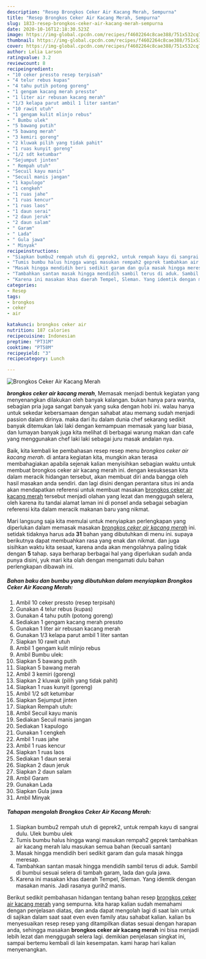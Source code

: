 ```yaml
---
description: "Resep Brongkos Ceker Air Kacang Merah, Sempurna"
title: "Resep Brongkos Ceker Air Kacang Merah, Sempurna"
slug: 1833-resep-brongkos-ceker-air-kacang-merah-sempurna
date: 2020-10-16T12:18:30.523Z
image: https://img-global.cpcdn.com/recipes/f4602264c8cae388/751x532cq70/brongkos-ceker-air-kacang-merah-foto-resep-utama.jpg
thumbnail: https://img-global.cpcdn.com/recipes/f4602264c8cae388/751x532cq70/brongkos-ceker-air-kacang-merah-foto-resep-utama.jpg
cover: https://img-global.cpcdn.com/recipes/f4602264c8cae388/751x532cq70/brongkos-ceker-air-kacang-merah-foto-resep-utama.jpg
author: Lelia Larson
ratingvalue: 3.2
reviewcount: 8
recipeingredient:
- "10 ceker pressto resep terpisah"
- "4 telur rebus kupas"
- "4 tahu putih potong goreng"
- "1 gengam kacang merah pressto"
- "1 liter air rebusan kacang merah"
- "1/3 kelapa parut ambil 1 liter santan"
- "10 rawit utuh"
- "1 gengam kulit mlinjo rebus"
- " Bumbu ulek"
- "5 bawang putih"
- "5 bawang merah"
- "3 kemiri goreng"
- "2 kluwak pilih yang tidak pahit"
- "1 ruas kunyit goreng"
- "1/2 sdt ketumbar"
- "Sejumput jinten"
- " Rempah utuh"
- "Secuil kayu manis"
- "Secuil manis jangan"
- "1 kapulogo"
- "1 cengkeh"
- "1 ruas jahe"
- "1 ruas kencur"
- "1 ruas laos"
- "1 daun serai"
- "2 daun jeruk"
- "2 daun salam"
- " Garam"
- " Lada"
- " Gula jawa"
- " Minyak"
recipeinstructions:
- "Siapkan bumbu2 rempah utuh di geprek2, untuk rempah kayu di sangrai dulu. Ulek bumbu ulek"
- "Tumis bumbu halus hingga wangi masukan rempah2 geprek tambahkan air kacang merah lalu masukan semua bahan (kecuali santan)"
- "Masak hingga mendidih beri sedikit garam dan gula masak hingga meresap."
- "Tambahkan santan masak hingga mendidih sambil terus di aduk. Sambil di bumbui sesuai selera di tambah garam, lada dan gula jawa."
- "Karena ini masakan khas daerah Tempel, Sleman. Yang idemtik dengan masakan manis. Jadi rasanya gurih2 manis."
categories:
- Resep
tags:
- brongkos
- ceker
- air

katakunci: brongkos ceker air 
nutrition: 187 calories
recipecuisine: Indonesian
preptime: "PT31M"
cooktime: "PT58M"
recipeyield: "3"
recipecategory: Lunch

---
```



![Brongkos Ceker Air Kacang Merah](https://img-global.cpcdn.com/recipes/f4602264c8cae388/751x532cq70/brongkos-ceker-air-kacang-merah-foto-resep-utama.jpg)

<b><i>brongkos ceker air kacang merah</i></b>, Memasak menjadi bentuk kegiatan yang menyenangkan dilakukan oleh banyak kalangan. bukan hanya para wanita, sebagian pria juga sangat banyak yang suka dengan hobi ini. walau hanya untuk sekedar kebersamaan dengan sahabat atau memang sudah menjadi passion dalam dirinya. maka dari itu dalam dunia chef sekarang sedikit banyak ditemukan laki laki dengan kemampuan memasak yang luar biasa, dan lumayan banyak juga kita melihat di berbagai warung makan dan cafe yang menggunakan chef laki laki sebagai juru masak andalan nya.

Baik, kita kembali ke pembahasan resep resep menu <i>brongkos ceker air kacang merah</i>. di antara kegiatan kita, mungkin akan terasa membahagiakan apabila sejenak kalian menyisihkan sebagian waktu untuk membuat brongkos ceker air kacang merah ini. dengan kesuksesan kita dalam meracik hidangan tersebut, akan membuat diri anda bangga oleh hasil masakan anda sendiri. dan lagi disini dengan perantara situs ini anda akan mendapatkan referensi untuk membuat masakan <u>brongkos ceker air kacang merah</u> tersebut menjadi olahan yang lezat dan menggugah selera, oleh karena itu tandai alamat laman ini di ponsel anda sebagai sebagian referensi kita dalam meracik makanan baru yang nikmat.




Mari langsung saja kita memulai untuk menyiapkan perlengkapan yang diperlukan dalam memasak masakan <u><i>brongkos ceker air kacang merah</i></u> ini. setidak tidaknya harus ada <b>31</b> bahan yang dibutuhkan di menu ini. supaya berikutnya dapat membuahkan rasa yang enak dan nikmat. dan juga sisihkan waktu kita sesaat, karena anda akan mengolahnya paling tidak dengan <b>5</b> tahap. saya berharap berbagai hal yang diperlukan sudah anda punya disini, yuk mari kita olah dengan mengamati dulu bahan perlengkapan dibawah ini.

<!--inarticleads1-->

##### Bahan baku dan bumbu yang dibutuhkan dalam menyiapkan Brongkos Ceker Air Kacang Merah:

1. Ambil 10 ceker pressto (resep terpisah)
1. Gunakan 4 telur rebus (kupas)
1. Gunakan 4 tahu putih (potong goreng)
1. Sediakan 1 gengam kacang merah pressto
1. Gunakan 1 liter air rebusan kacang merah
1. Gunakan 1/3 kelapa parut ambil 1 liter santan
1. Siapkan 10 rawit utuh
1. Ambil 1 gengam kulit mlinjo rebus
1. Ambil  Bumbu ulek:
1. Siapkan 5 bawang putih
1. Siapkan 5 bawang merah
1. Ambil 3 kemiri (goreng)
1. Siapkan 2 kluwak (pilih yang tidak pahit)
1. Siapkan 1 ruas kunyit (goreng)
1. Ambil 1/2 sdt ketumbar
1. Siapkan Sejumput jinten
1. Siapkan  Rempah utuh:
1. Ambil Secuil kayu manis
1. Sediakan Secuil manis jangan
1. Sediakan 1 kapulogo
1. Gunakan 1 cengkeh
1. Ambil 1 ruas jahe
1. Ambil 1 ruas kencur
1. Siapkan 1 ruas laos
1. Sediakan 1 daun serai
1. Siapkan 2 daun jeruk
1. Siapkan 2 daun salam
1. Ambil  Garam
1. Gunakan  Lada
1. Siapkan  Gula jawa
1. Ambil  Minyak




<!--inarticleads2-->

##### Tahapan mengolah Brongkos Ceker Air Kacang Merah:

1. Siapkan bumbu2 rempah utuh di geprek2, untuk rempah kayu di sangrai dulu. Ulek bumbu ulek
1. Tumis bumbu halus hingga wangi masukan rempah2 geprek tambahkan air kacang merah lalu masukan semua bahan (kecuali santan)
1. Masak hingga mendidih beri sedikit garam dan gula masak hingga meresap.
1. Tambahkan santan masak hingga mendidih sambil terus di aduk. Sambil di bumbui sesuai selera di tambah garam, lada dan gula jawa.
1. Karena ini masakan khas daerah Tempel, Sleman. Yang idemtik dengan masakan manis. Jadi rasanya gurih2 manis.




Berikut sedikit pembahasan hidangan tentang bahan resep <u>brongkos ceker air kacang merah</u> yang sempurna. kita harap kalian sudah memahami dengan penjelasan diatas, dan anda dapat mengolah lagi di saat lain untuk di sajikan dalam saat saat even even family atau sahabat kalian. kalian bs menyesuaikan resep resep yang ditampilkan diatas sesuai dengan harapan anda, sehingga masakan <b>brongkos ceker air kacang merah</b> ini bisa menjadi lebih lezat dan menggugah selera lagi. demikian penjelasan singkat ini, sampai bertemu kembali di lain kesempatan. kami harap hari kalian menyenangkan.
